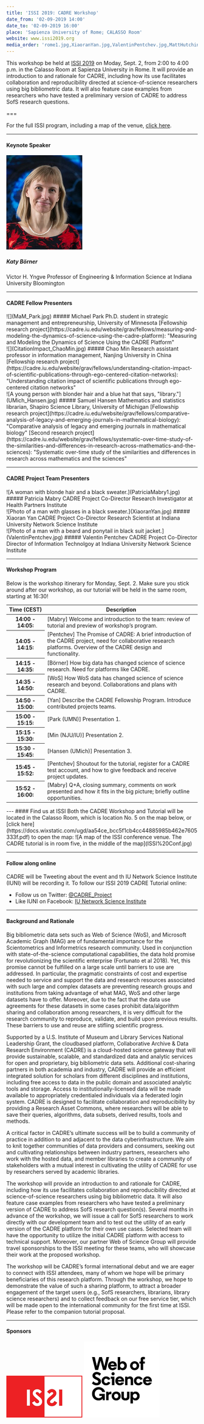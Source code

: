 ```yaml
---
title: 'ISSI 2019: CADRE Workshop'
date_from: '02-09-2019 14:00'
date_to: '02-09-2019 16:00'
place: 'Sapienza University of Rome; CALASSO Room'
website: www.issi2019.org
media_order: 'rome1.jpg,XiaoranYan.jpg,ValentinPentchev.jpg,MattHutchinson_300x375.jpg,1560458500_Filipi2.jpg,issi-og-graph_web.png,ISSI Conf.jpg,woslogo.png,UMich_Hansen.jpg,QuasiExp_Borner.jpg,PatriciaMabry1.jpg,MaM_Park.jpg,CitationImpact_ChaoMin.jpg'
---
```


This workshop be held at [ISSI 2019](https://docs.wixstatic.com/ugd/aa54ce_bcc5f1cb4cc44885985b462e7605333f.pdf) on Moday, Sept. 2, from 2:00 to 4:00 p.m. in the Calasso Room at Sapienza University in Rome. It will provide an introduction to and rationale for CADRE, including how its use facilitates collaboration and reproducibility directed at science-of-science researchers using big bibliometric data. It will also feature case examples from researchers who have tested a preliminary version of CADRE to address SofS research questions.

===

For the full ISSI program, including a map of the venue, [click here](https://docs.wixstatic.com/ugd/aa54ce_bcc5f1cb4cc44885985b462e7605333f.pdf).

---

#### Keynote Speaker ####

![A woman with blonder hair and a red shirt; the background is blue.](QuasiExp_Borner.jpg)
##### Katy Börner
Victor H. Yngve Professor of Engineering & Information Science at Indiana University Bloomington

---

#### CADRE Fellow Presenters ####

<div class="row">

<div class="col-6" markdown="1">
![](MaM_Park.jpg)
##### Michael Park
Ph.D. student in strategic management and entrepreneurship, University of Minnesota  
[Fellowship research project](https://cadre.iu.edu/website/grav/fellows/measuring-and-modeling-the-dynamics-of-science-using-the-cadre-platform): "Measuring and Modeling the Dynamics of Science Using the CADRE Platform"
</div>

<div class="col-6" markdown="1">
![](CitationImpact_ChaoMin.jpg)
##### Chao Min
Research assistant professor in information management, Nanjing University in China  
[Fellowship research project](https://cadre.iu.edu/website/grav/fellows/understanding-citation-impact-of-scientific-publications-through-ego-centered-citation-networks): "Understanding citation impact of scientific publications through ego-centered citation networks"
</div>

<div class="col-6" markdown="1">
![A young person with blonder hair and a blue hat that says, "library."](UMich_Hansen.jpg)
##### Samuel Hansen
Mathematics and statistics librarian, Shapiro Science Library, University of Michigan  
[Fellowship research project](https://cadre.iu.edu/website/grav/fellows/comparative-analysis-of-legacy-and-emerging-journals-in-mathematical-biology): "Comparative analysis of legacy and emerging journals in mathematical biology"  
    [Second research project](https://cadre.iu.edu/website/grav/fellows/systematic-over-time-study-of-the-similarities-and-differences-in-research-across-mathematics-and-the-sciences): "Systematic over-time study of the similarities and differences in research across mathematics and the sciences"
</div>

</div>

---

#### CADRE Project Team Presenters ####

<div class="row">

<div class="col-4" markdown="1">
![A woman with blonde hair and a black sweater.](PatriciaMabry1.jpg)
##### Patricia Mabry
CADRE Project Co-Director
Research Investigator at Health Partners Institute
</div>

<div class="col-4" markdown="1">
![Photo of a man with glasses in a black sweater.](XiaoranYan.jpg)
##### Xiaoran Yan
CADRE Project Co-Director  
Research Scientist at Indiana University Network Science Institute
</div>

<div class="col-4" markdown="1">
![Photo of a man with a beard and ponytail in black suit jacket.](ValentinPentchev.jpg)
##### Valentin Pentchev
CADRE Project Co-Director  
Director of Information Technolgoy at Indiana University Network Science Institute
</div>

</div>

---
#### Workshop Program ####  
Below is the workshop itinerary for Monday, Sept. 2. Make sure you stick around after our workshop, as our tutorial will be held in the same room, starting at 16:30!

<table class="table table-striped">
  <thead>
    <tr>
      <th width="20%" scope="col">Time (CEST)</th>
      <th width="80%" scope="col">Description</th>
    </tr>
  </thead>
  <tbody>
    <tr>
      <th scope="row">14:00 - 14:05:</th>
      <td>[Mabry] Welcome and introduction to the team: review of tutorial and preview of workshop’s program.</td>
    </tr>
    <tr>
      <th scope="row">14:05 - 14:15:</th>
      <td>[Pentchev] The Promise of CADRE: A brief introduction of the CADRE project, need for collaborative research platforms. Overview of the CADRE design and functionality.</td>
    </tr>
    <tr>
      <th scope="row">14:15 - 14:35:</th>
      <td>[Börner] How big data has changed science of science research. Need for platforms like CADRE.</td>
    </tr>
      <tr>
      <th scope="row">14:35 - 14:50:</th>
      <td>[WoS] How WoS data has changed science of science research and beyond. Collaborations and plans with CADRE.</td>
    </tr>
    <tr>
      <th scope="row">14:50 - 15:00:</th>
      <td>[Yan] Describe the CADRE Fellowship Program. Introduce contributed projects teams.</td>
    </tr>
    <tr>
      <th scope="row">15:00 - 15:15:</th>
      <td>[Park (UMN)] Presentation 1.</td>
    </tr>
        <tr>
      <th scope="row">15:15 - 15:30:</th>
      <td>[Min (NJU/IU)] Presentation 2.</td>
    </tr>
    <tr>
      <th scope="row">15:30 - 15:45:</th>
      <td>[Hansen (UMich)] Presentation 3.</td>
    </tr>
    <tr>
      <th scope="row">15:45 - 15:52:</th>
      <td>[Pentchev] Shoutout for the tutorial, register for a CADRE test account, and how to give feedback and receive project updates.</td>
    </tr>
       <tr>
      <th scope="row">15:52 - 16:00:</th>
      <td>[Mabry] Q+A, closing summary, comments on work presented and how it fits in the big picture; briefly outline opportunities.</td>
    </tr>
  </tbody>
</table>
---
#### Find us at ISSI
Both the CADRE Workshop and Tutorial will be located in the Calasso Room, which is location No. 5 on the map below, or [click here](https://docs.wixstatic.com/ugd/aa54ce_bcc5f1cb4cc44885985b462e7605333f.pdf) to open the map:
![A map of the ISSI conference venue. The CADRE tutorial is in room five, in the middle of the map](ISSI%20Conf.jpg)

---
#### Follow along online

CADRE will be Tweeting about the event and th IU Network Science Institute (IUNI) will be recording it. To follow our ISSI 2019 CADRE Tutorial online:
* Follow us on Twitter: [@CADRE_Project](https://twitter.com/CADRE_Project)
* Like IUNI on Facebook: [IU Network Science Institute](https://www.facebook.com/iunetsci/)

---
#### Background and Rationale ####

Big bibliometric data sets such as Web of Science (WoS), and Microsoft Academic Graph (MAG) are of fundamental importance for the Scientometrics and Informetrics research community. Used in conjunction with state-of-the-science computational capabilities, the data hold promise for revolutionizing the scientific enterprise (Fortunato et al 2018). Yet, this promise cannot be fulfilled on a large scale until barriers to use are addressed. In particular, the pragmatic constraints of cost and expertise needed to service and support the data and research resources associated with such large and complex datasets are preventing research groups and institutions from taking advantage of what MAG, WoS and other large datasets have to offer. Moreover, due to the fact that the data use agreements for these datasets in some cases prohibit data/algorithm sharing and collaboration among researchers, it is very difficult for the research community to reproduce, validate, and build upon previous results. These barriers to use and reuse are stifling scientific progress. 

Supported by a U.S. Institute of Museum and Library Services National Leadership Grant, the cloudbased platform, Collaborative Archive & Data Research Environment (CADRE) is a cloud-hosted science gateway that will provide sustainable, scalable, and standardized data and analytic services for open and proprietary, big bibliometric data sets. Additional cost-sharing partners in both academia and industry, CADRE will provide an efficient integrated solution for scholars from different disciplines and institutions, including free access to data in the public domain and associated analytic tools and storage. Access to institutionally-licensed data will be made available to appropriately credentialed individuals via a federated login system. CADRE is designed to facilitate collaboration and reproducibility by providing a Research Asset Commons, where researchers will be able to save their queries, algorithms, data subsets, derived results, tools and methods. 

A critical factor in CADRE’s ultimate success will be to build a community of practice in addition to and adjacent to the data cyberinfrastructure. We aim to knit together communities of data providers and consumers, seeking out and cultivating relationships between industry partners, researchers who work with the hosted data, and member libraries to create a community of stakeholders with a mutual interest in cultivating the utility of CADRE for use by researchers served by academic libraries. 

The workshop will provide an introduction to and rationale for CADRE, including how its use facilitates collaboration and reproducibility directed at science-of-science researchers using big bibliometric data. It will also feature case examples from researchers who have tested a preliminary version of CADRE to address SofS research question(s). Several months in advance of the workshop, we will issue a call for SofS researchers to work directly with our development team and to test out the utility of an early version of the CADRE platform for their own use cases. Selected team will have the opportunity to utilize the initial CADRE platform with access to technical support. Moreover, our partner Web of Science Group will provide travel sponsorships to the ISSI meeting for these teams, who will showcase their work at the proposed workshop. 

The workshop will be CADRE’s formal international debut and we are eager to connect with ISSI attendees, many of whom we hope will be primary beneficiaries of this research platform. Through the workshop, we hope to demonstrate the value of such a sharing platform, to attract a broader engagement of the target users (e.g., SofS researchers, librarians, library science researchers) and to collect feedback on our free service tier, which will be made open to the international community for the first time at ISSI. Please refer to the companion tutorial proposal.

---
#### Sponsors 

![A red and white logo that reads "ISSI"](issi-og-graph_web.png)  ![A black and white logo that simply reads: "Web of Science Group."](woslogo.png)
